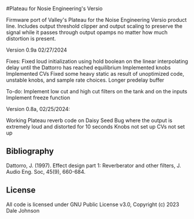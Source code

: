 #Plateau for Nosie Engineering's Versio

Firmware port of Valley's Plateau for the Noise Engineering Versio product line. Includes output threshold clipper 
and output scaling to preserve the signal while it passes through output opamps no matter how much distortion is present.

Version 0.9a 02/27/2024

Fixes: 
Fixed loud initialization using hold boolean on the linear interpolating delay until the Dattorro has reached equilibrium
Implemented knobs
Implemented CVs
Fixed some heavy static as result of unoptimized code, unstable knobs, and sample rate choices.
Longer predelay buffer

To-do:
Implement low cut and high cut filters on the tank and on the inputs
Implement freeze function

Version 0.8a, 02/25/2024:

Working Plateau reverb code on Daisy Seed
Bug where the output is extremely loud and distorted for 10 seconds
Knobs not set up
CVs not set up

## Bibliography

Dattorro, J. (1997). Effect design part 1: Reverberator and other filters, J. Audio Eng. Soc, 45(9), 660-684.

## License

All code is licensed under GNU Public License v3.0, Copyright (c) 2023 Dale Johnson
